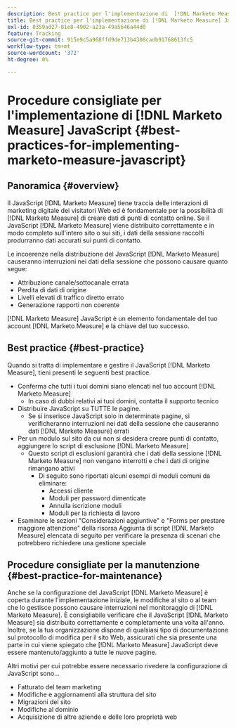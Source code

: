 ```yaml
---
description: Best practice per l'implementazione di  [!DNL Marketo Measure] JavaScript - [!DNL Marketo Measure]
title: Best practice per l'implementazione di [!DNL Marketo Measure] JavaScript
exl-id: 0359ad27-81e8-4902-a23a-49a5646a44d0
feature: Tracking
source-git-commit: 915e9c5a968ffd9de713b4308cadb91768613fc5
workflow-type: tm+mt
source-wordcount: '372'
ht-degree: 0%

---
```


# Procedure consigliate per l&#39;implementazione di [!DNL Marketo Measure] JavaScript {#best-practices-for-implementing-marketo-measure-javascript}

## Panoramica {#overview}

Il JavaScript [!DNL Marketo Measure] tiene traccia delle interazioni di marketing digitale dei visitatori Web ed è fondamentale per la possibilità di [!DNL Marketo Measure] di creare dati di punti di contatto online. Se il JavaScript [!DNL Marketo Measure] viene distribuito correttamente e in modo completo sull&#39;intero sito o sui siti, i dati della sessione raccolti produrranno dati accurati sui punti di contatto.

Le incoerenze nella distribuzione del JavaScript [!DNL Marketo Measure] causeranno interruzioni nei dati della sessione che possono causare quanto segue:

* Attribuzione canale/sottocanale errata
* Perdita di dati di origine
* Livelli elevati di traffico diretto errato
* Generazione rapporti non coerente

[!DNL Marketo Measure] JavaScript è un elemento fondamentale del tuo account [!DNL Marketo Measure] e la chiave del tuo successo.

## Best practice {#best-practice}

Quando si tratta di implementare e gestire il JavaScript [!DNL Marketo Measure], tieni presenti le seguenti best practice.

* Conferma che tutti i tuoi domini siano elencati nel tuo account [!DNL Marketo Measure]
   * In caso di dubbi relativi ai tuoi domini, contatta il supporto tecnico
* Distribuire JavaScript su TUTTE le pagine.
   * Se si inserisce JavaScript solo in determinate pagine, si verificheranno interruzioni nei dati della sessione che causeranno dati [!DNL Marketo Measure] errati
* Per un modulo sul sito da cui non si desidera creare punti di contatto, aggiungere lo script di esclusione [!DNL Marketo Measure]
   * Questo script di esclusioni garantirà che i dati della sessione [!DNL Marketo Measure] non vengano interrotti e che i dati di origine rimangano attivi
      * Di seguito sono riportati alcuni esempi di moduli comuni da eliminare:
         * Accessi cliente
         * Moduli per password dimenticate
         * Annulla iscrizione moduli
         * Moduli per la richiesta di lavoro
* Esaminare le sezioni &quot;Considerazioni aggiuntive&quot; e &quot;Forms per prestare maggiore attenzione&quot; della risorsa Aggiunta di script [!DNL Marketo Measure] elencata di seguito per verificare la presenza di scenari che potrebbero richiedere una gestione speciale

## Procedure consigliate per la manutenzione {#best-practice-for-maintenance}

Anche se la configurazione del JavaScript [!DNL Marketo Measure] è coperta durante l&#39;implementazione iniziale, le modifiche al sito o al team che lo gestisce possono causare interruzioni nel monitoraggio di [!DNL Marketo Measure]. È consigliabile verificare che il JavaScript [!DNL Marketo Measure] sia distribuito correttamente e completamente una volta all&#39;anno. Inoltre, se la tua organizzazione dispone di qualsiasi tipo di documentazione sul protocollo di modifica per il sito Web, assicurati che sia presente una parte in cui viene spiegato che [!DNL Marketo Measure] JavaScript deve essere mantenuto/aggiunto a tutte le nuove pagine.

Altri motivi per cui potrebbe essere necessario rivedere la configurazione di JavaScript sono...

* Fatturato del team marketing
* Modifiche e aggiornamenti alla struttura del sito
* Migrazioni del sito
* Modifiche al dominio
* Acquisizione di altre aziende e delle loro proprietà web
